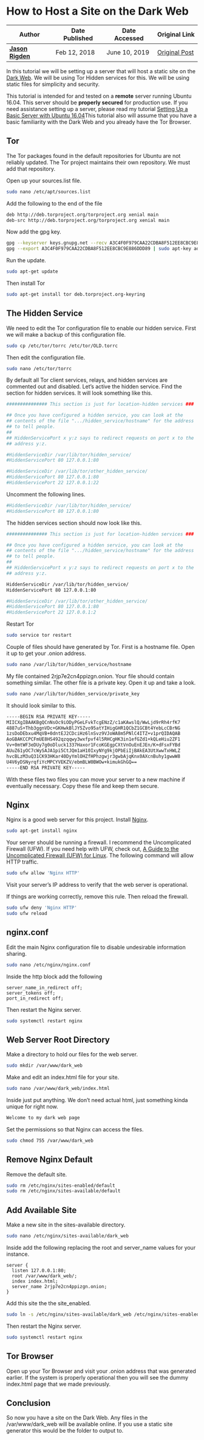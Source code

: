 
# How to Host a Site on the Dark Web

| Author                     | Date Published      | Date Accessed        | Original Link   |
| -------------------------- | ------------------- | -------------------- | --------------- |
| **[Jason Rigden]**         | Feb 12, 2018        | June 10, 2019        | [Original Post] |

In this tutorial we will be setting up a server that will host a static site on the [Dark Web](https://en.wikipedia.org/wiki/Dark_web). We will be using Tor Hidden services for this. We will be using static files for simplicity and security.

This tutorial is intended for and tested on a **remote** server running Ubuntu 16.04. This server should be **properly secured** for production use. If you need assistance setting up a server, please read my tutorial [Setting Up a Basic Server with Ubuntu 16.04](https://medium.com/@mr_rigden/setting-up-a-basic-server-with-ubuntu-16-04-ea4969db1e6c)This tutorial also will assume that you have a basic familiarity with the Dark Web and you already have the Tor Browser.

## Tor

The Tor packages found in the default repositories for Ubuntu are not reliably updated. The Tor project maintains their own repository. We must add that repository.

Open up your sources.list file.

```bash
sudo nano /etc/apt/sources.list
```

Add the following to the end of the file

```bash
deb http://deb.torproject.org/torproject.org xenial main
deb-src http://deb.torproject.org/torproject.org xenial main
```

Now add the gpg key.

```bash
gpg --keyserver keys.gnupg.net --recv A3C4F0F979CAA22CDBA8F512EE8CBC9E886DDD89
gpg --export A3C4F0F979CAA22CDBA8F512EE8CBC9E886DDD89 | sudo apt-key add -
```

Run the update.

```bash
sudo apt-get update
```

Then install Tor

```bash
sudo apt-get install tor deb.torproject.org-keyring
```

## The Hidden Service

We need to edit the Tor configuration file to enable our hidden service. First we will make a backup of this configuration file.

```bash
sudo cp /etc/tor/torrc /etc/tor/OLD.torrc
```

Then edit the configuration file.

```bash
sudo nano /etc/tor/torrc
```

By default all Tor client services, relays, and hidden services are commented out and disabled. Let’s active the hidden service. Find the section for hidden services. It will look something like this.

```bash
############### This section is just for location-hidden services ###

## Once you have configured a hidden service, you can look at the
## contents of the file ".../hidden_service/hostname" for the address
## to tell people.
##
## HiddenServicePort x y:z says to redirect requests on port x to the
## address y:z.

#HiddenServiceDir /var/lib/tor/hidden_service/
#HiddenServicePort 80 127.0.0.1:80

#HiddenServiceDir /var/lib/tor/other_hidden_service/
#HiddenServicePort 80 127.0.0.1:80
#HiddenServicePort 22 127.0.0.1:22
```

Uncomment the following lines.

```bash
#HiddenServiceDir /var/lib/tor/hidden_service/
#HiddenServicePort 80 127.0.0.1:80
```

The hidden services section should now look like this.

```bash
############### This section is just for location-hidden services ###

## Once you have configured a hidden service, you can look at the
## contents of the file ".../hidden_service/hostname" for the address
## to tell people.
##
## HiddenServicePort x y:z says to redirect requests on port x to the
## address y:z.

HiddenServiceDir /var/lib/tor/hidden_service/
HiddenServicePort 80 127.0.0.1:80

#HiddenServiceDir /var/lib/tor/other_hidden_service/
#HiddenServicePort 80 127.0.0.1:80
#HiddenServicePort 22 127.0.0.1:2
```

Restart Tor

```bash
sudo service tor restart
```

Couple of files should have generated by Tor. First is a hostname file. Open it up to get your .onion address.

```bash
sudo nano /var/lib/tor/hidden_service/hostname
```

My file contained 2rjp7e2cn4ppizgn.onion. Your file should contain something similar. The other file is a private key. Open it up and take a look.

```bash
sudo nano /var/lib/tor/hidden_service/private_key
```

It should look similar to this.

```bash
-----BEGIN RSA PRIVATE KEY-----
MIICXgIBAAKBgQCnNsOc9iODyPGeLFvkTcgENzZ/c1aKAwslQ/WwLjd9rRh4rfK7
4887uS+Thb3ggnVDc+GKHwkBlJY5Zvo95atYIHigGHR1QCbZ1GCBt4YebLcCBrNG
1zsDoDEbxu4MqVB+0dntEJ2CDciHz6lnSvz9VJoWA8m5PNlC4ITZ+v1prQIDAQAB
AoGBAKCCPCFmUE8HS492qzqqwy3wxfpvf4l5RHCgHK3in1efGZd1+kQLeHiu2ZF1
Vv+0mtWF3eDUy7g0oDluck1337Haxor1FcoKGEgpCXtVnOuEnEJEn/K+dFsxFYBd
AUuZ61yOC7cWySAJA1pi5CtJQm1aH10IxyNYg9kjOPbEiIjBAkEA3UtXwwTxHWLZ
hvcBLzM3uQ31CK93HKar40DyYmlOHZfHPhzgwjr3gwbAjqKnx0AXcnBuhy1gwwW8
U4V6yDSNyrqfiYcMPCYVEKZV/ebmBLW0BWOw+kimukGhGQ==
-----END RSA PRIVATE KEY-----
```

With these files two files you can move your server to a new machine if eventually necessary. Copy these file and keep them secure.

## Nginx

Nginx is a good web server for this project. Install [Nginx](https://www.nginx.com/).

```bash
sudo apt-get install nginx
```

Your server should be running a firewall. I recommend the Uncomplicated Firewall (UFW). If you need help with UFW, check out, [A Guide to the Uncomplicated Firewall (UFW) for Linux](https://medium.com/@mr_rigden/a-guide-to-the-uncomplicated-firewall-ufw-for-linux-570c3774d7f4). The following command will allow HTTP traffic.

```bash
sudo ufw allow 'Nginx HTTP'
```

Visit your server’s IP address to verify that the web server is operational.

If things are working correctly, remove this rule. Then reload the firewall.

```bash
sudo ufw deny 'Nginx HTTP'
sudo ufw reload
```

## nginx.conf

Edit the main Nginx configuration file to disable undesirable information sharing.

```bash
sudo nano /etc/nginx/nginx.conf
```

Inside the http block add the following

```nginx
server_name_in_redirect off;
server_tokens off;
port_in_redirect off;
```

Then restart the Nginx server.

```bash
sudo systemctl restart nginx
```

## Web Server Root Directory

Make a directory to hold our files for the web server.

```bash
sudo mkdir /var/www/dark_web
```

Make and edit an index.html file for your site.

```bash
sudo nano /var/www/dark_web/index.html
```

Inside just put anything. We don’t need actual html, just something kinda unique for right now.

```bash
Welcome to my dark web page
```

Set the permissions so that Nginx can access the files.

```bash
sudo chmod 755 /var/www/dark_web
```

## Remove Nginx Default

Remove the default site.

```bash
sudo rm /etc/nginx/sites-enabled/default
sudo rm /etc/nginx/sites-available/default
```

## Add Available Site

Make a new site in the sites-available directory.

```bash
sudo nano /etc/nginx/sites-available/dark_web
```

Inside add the following replacing the root and server_name values for your instance.

```nginx
server {
  listen 127.0.0.1:80;
  root /var/www/dark_web/;
  index index.html;
  server_name 2rjp7e2cn4ppizgn.onion;
}
```

Add this site the the site_enabled.

```bash
sudo ln -s /etc/nginx/sites-available/dark_web /etc/nginx/sites-enabled/
```

Then restart the Nginx server.

```bash
sudo systemctl restart nginx
```

## Tor Browser

Open up your Tor Browser and visit your .onion address that was generated earlier. If the system is properly operational then you will see the dummy index.html page that we made previously.

## Conclusion

So now you have a site on the Dark Web. Any files in the /var/www/dark_web will be available online. If you use a static site generator this would be the folder to output to.



[Jason Rigden]: https://medium.com/@jasonrigden
[Original Post]: https://medium.com/@jasonrigden/how-to-host-a-site-on-the-dark-web-38edf00996bf
